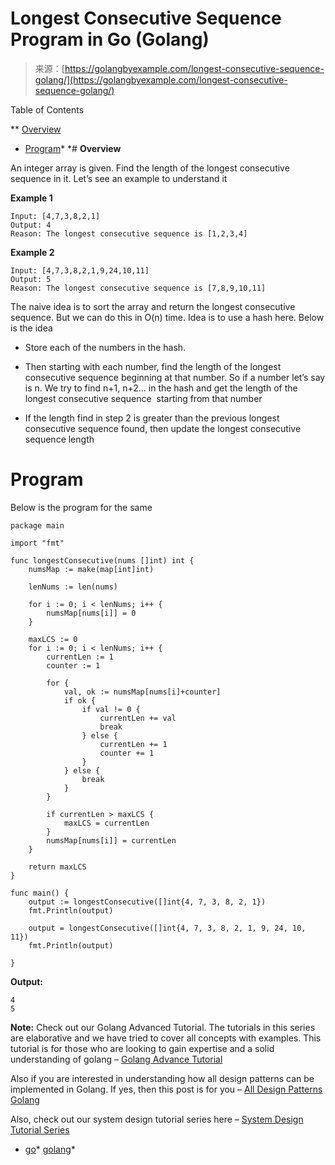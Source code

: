 <!--yml
category: 未分类
date: 2024-10-13 06:51:02
-->

# Longest Consecutive Sequence Program in Go (Golang)

> 来源：[https://golangbyexample.com/longest-consecutive-sequence-golang/](https://golangbyexample.com/longest-consecutive-sequence-golang/)

Table of Contents

 **   [Overview](#Overview "Overview")
*   [Program](#Program "Program")*  *# **Overview**

An integer array is given. Find the length of the longest consecutive sequence in it. Let’s see an example to understand it

**Example 1**

```
Input: [4,7,3,8,2,1]
Output: 4
Reason: The longest consecutive sequence is [1,2,3,4]
```

**Example 2**

```
Input: [4,7,3,8,2,1,9,24,10,11]
Output: 5
Reason: The longest consecutive sequence is [7,8,9,10,11]
```

The naive idea is to sort the array and return the longest consecutive sequence. But we can do this in O(n) time. Idea is to use a hash here. Below is the idea

*   Store each of the numbers in the hash.

*   Then starting with each number, find the length of the longest consecutive sequence beginning at that number. So if a number let’s say is n. We try to find n+1, n+2… in the hash and get the length of the longest consecutive sequence  starting from that number

*   If the length find in step 2 is greater than the previous longest consecutive sequence found, then update the longest consecutive sequence length

# **Program**

Below is the program for the same

```
package main

import "fmt"

func longestConsecutive(nums []int) int {
	numsMap := make(map[int]int)

	lenNums := len(nums)

	for i := 0; i < lenNums; i++ {
		numsMap[nums[i]] = 0
	}

	maxLCS := 0
	for i := 0; i < lenNums; i++ {
		currentLen := 1
		counter := 1

		for {
			val, ok := numsMap[nums[i]+counter]
			if ok {
				if val != 0 {
					currentLen += val
					break
				} else {
					currentLen += 1
					counter += 1
				}
			} else {
				break
			}
		}

		if currentLen > maxLCS {
			maxLCS = currentLen
		}
		numsMap[nums[i]] = currentLen
	}

	return maxLCS
}

func main() {
	output := longestConsecutive([]int{4, 7, 3, 8, 2, 1})
	fmt.Println(output)

	output = longestConsecutive([]int{4, 7, 3, 8, 2, 1, 9, 24, 10, 11})
	fmt.Println(output)

}
```

**Output:**

```
4
5
```

**Note:** Check out our Golang Advanced Tutorial. The tutorials in this series are elaborative and we have tried to cover all concepts with examples. This tutorial is for those who are looking to gain expertise and a solid understanding of golang – [Golang Advance Tutorial](https://golangbyexample.com/golang-comprehensive-tutorial/)

Also if you are interested in understanding how all design patterns can be implemented in Golang. If yes, then this post is for you – [All Design Patterns Golang](https://golangbyexample.com/all-design-patterns-golang/)

Also, check out our system design tutorial series here – [System Design Tutorial Series](https://techbyexample.com/system-design-questions/)

*   [go](https://golangbyexample.com/tag/go/)*   [golang](https://golangbyexample.com/tag/golang/)*